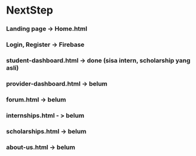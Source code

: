 # NextStep

### Landing page -> Home.html
### Login, Register -> Firebase
### student-dashboard.html -> done (sisa intern, scholarship yang asli)
### provider-dashboard.html -> belum
### forum.html -> belum
### internships.html - > belum
### scholarships.html -> belum
### about-us.html -> belum
